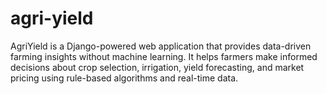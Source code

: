 # agri-yield
AgriYield is a Django-powered web application that provides data-driven farming insights without machine learning. It helps farmers make informed decisions about crop selection, irrigation, yield forecasting, and market pricing using rule-based algorithms and real-time data.
